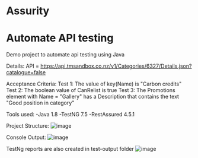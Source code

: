 # Assurity 
# Automate API testing 
Demo project to automate api testing using Java

Details:
  API = https://api.tmsandbox.co.nz/v1/Categories/6327/Details.json?catalogue=false

Acceptance Criteria:
  Test 1:
    The value of key(Name) is "Carbon credits"
  Test 2:
    The boolean value of CanRelist is true
  Test 3:
    The Promotions element with Name = "Gallery" has a Description that contains the text "Good position in category"

 
 Tools used:
  -Java 1.8
  -TestNG 7.5
  -RestAssured 4.5.1
 
 Project Structure:
 ![image](https://user-images.githubusercontent.com/20467623/159857796-a18c3216-c0c8-486c-ac1d-6eef06e90f5f.png)

 Console Output:
![image](https://user-images.githubusercontent.com/20467623/159858213-b7944e55-c26e-48b4-84b0-f358acfed2a9.png)

 TestNg reports are also created in test-output folder
![image](https://user-images.githubusercontent.com/20467623/159858880-c68593b4-bc21-4867-8393-db0300c51a50.png)


